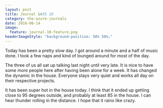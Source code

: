 ```yaml
---
layout: post
title: Journal &#35 10
category: the-azure-journals
date: 2016-06-14
image:
  feature: journal-10-feature.png
headerImageStyle: "background-position: 50% 50%;"
---
```

Today has been a pretty slow day. I got around a minute and a half of music done. I took a few naps and kind of lounged around for most of the day.

The three of us all sat up talking last night until very late. It is nice to have some more people here after having been alone for a week. It has changed the dynamic in the house. Everyone stays very quiet and works all day on their respective projects.

It has been super hot in the house today. I think that it ended up getting close to 95 degrees outside, and probably at least 85 in the house. I can hear thunder rolling in the distance. I hope that it rains like crazy.